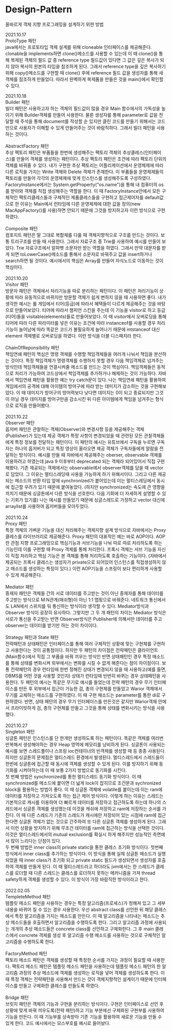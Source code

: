# Design-Pattern
올바르게 객체 지향 프로그래밍을 설계하기 위한 방법

2021.10.17\
ProtoType 패턴\
java에서는 프로토타입 객체 설계를 위해 cloneable 인터페이스를 제공해준다.
clonable을 implements하면 clone()메소드를 사용할 수 있는데 이 때 clone()을 통해 복제된 객체의 필드 값 중 reference type 필드값이 있다면 그 값은 깊은 복사가 되지 않아 복사의 원본의 타입을 참조하게
된다. 그래서 reference type을 깊은 복사하기 위해 copy()메소드를 구현할 때 clone() 후에 reference 필드 값을 생성자를 통해 새 객체를 참조하게 만들었다. 따라서 완벽하게 복제품을 만들은 것을 main()에서 확인할 수 있다.

2021.10.18\
Builder 패턴\
빌더 패턴은 사용하고자 하는 객체의 필드값이 많을 경우 Main 함수에서의 가독성을 높이기 위해 Builder객체를 만들어 사용한다. 물론 생성자를 통해 parameter로 값을 전달할 때 주석을 통해 document를 작성할 순 있지만 클린 코드를 만들기 위해서는 코드만으로 사용자가 이해할 수 있게 만들어주는 것이 바람직하다. 그래서 빌더 패턴을 사용하는 것이다.\
\
AbstractFactory 패턴\
추상 팩토리 패턴은 부품들을 한번에 생성해주는 팩토리 객체의 추상클레스(인터페이스)를 만들어 객체를 생성하는 패턴이다. 추상 팩토리 패턴은 조건에 따라 팩토리 단위의 객체를 바꿔줄 수 있다. 내가 구현한 추상 팩토리는 어플리케이션에서 운영체제에 따라 다른 로직을 가지는 Write 객체와 Delete 객체가 존재한다. 이 부품들을 운영체제들의 팩토리를 만들어 각각의 운영체제에 맞게 인스턴스를 생성해주도록 구성하였다. FactoryInstance에서는 System.getProperty("os.name")을 통해 내 컴퓨터의 os를 받아와 객체를 직접 생성해주는 역할을 한다. 이 때 FactoryInstance안에서 모든 구체적인 팩토리클레스들과 구체적인 제품클레스들을 구현하고 접근제어자를 default값으로 한 이유는 Main에서 런타임에 다른 운영체제에 대한 값을 정의(new MacAppFactory()를 사용)하면 안되기 때문에 그것을 방지하고자 이런 방식으로 구현하였다.\
\
Composite 패턴\
컴포지트 패턴은 말 그대로 복합체를 다룰 때 객체지향적으로 구조를 만드는 것이다. 보통 트리구조를 만들 때 사용한다. 그래서 자료구조 중 Trie를 사용하여 예시를 만들어 보았다. Trie 자료구조에서 알파벳 소문자만 받는 역할을 하였다. 그래서 만약 대문자를 받게 되면 toLowerCase()메소드를 통해서 소문자로 바꿔주고 값을 insert하거나 search하면 될 것이다. 예시에서의 핵심은 Array를 만들어 자식노드로 이동하는 것이 핵심이다. \
\
2021.10.20\
Visitor 패턴\
방문자 패턴은 객체에서 처리기능을 따로 분리하는 패턴이다. 이 패턴은 처리기능이 상황에 따라 유동적으로 바뀌지만 방문할 객체가 쉽게 변하지 않을 때 사용하면 좋다. 내가 생각한 예시는 롤 게임에서 티어(등급)에 따라서 혜택들이 다르게 제공해주는 것을 바탕으로 만들어보았다. 티어에 따라서 챔피언 스킨을 주는데 이 기능을 visitor로 하고 등급(티어)들을 visitable(elements)들로 만들어보았다. 이 때 visitor에서 오버로딩을 통해 티어에 따라 다른 파라미터를 넣은 이유는 조건에 따라 instanceof를 사용할 경우 처리기능이 늘어남에 따라 똑같은 코드가 불필요하게 늘어나기 때문에 intstanceof 대신 element 객체별로 오버로딩을 하였다. 이런 방식을 더블 디스패치라 한다.\
\
ChainOfReponsibility 패턴\
책임연쇄 패턴의 핵심은 명령 객체를 수행할 책임객체들을 여러개 나눠서 책임을 분산하는 것이다. 특정 책임객체가 명령객체를 수행하지 못할 경우 다음 책임객체로 넘겨주는 방식인데 책임객체들을 연결시켜줄 메소드를 만드는 것이 핵심이다. 책임객체들은 동적으로 처리가 가능하여 코드상에서 책임객체를 추가하거나 해제하는 것이 가능하다. 자바에서 책임연쇄 패턴을 활용한 예는 try catch문이 있다. 나는 책임연쇄 패턴을 활용하여 게임에서의 공격에 대해 아이템의 방어구에 따라 받는 데미지가 감소하는 것을 구현해보았다. 이 때 데미지가 방어구의 방어력보다 낮다면 데미지는 0이 되고 종료되지만 그것이 아닐 경우 데미지를 방어구만큼 감소시킨 뒤 다른 아이템에게 책임을 넘겨주는 형식으로 로직을 만들어봤다.\
\
2021.10.22\
Observer 패턴\
옵저버 패턴은 관찰하는 객체(Observer)와 변경사항 등을 제공해주는 객체(Publisher)가 있는데 제공 객체가 특정 사항이 변경되었을 때 관련된 모든 관찰객체들에게 특정 정보를 전달하는 패턴이다. 이 패턴의 예시는 유튜브에서 구독을 누르면 구독자는 하나의 옵저버가 되고 특정 영상이 올라오면 제공 객체가 구독자들에게 알람을 전달하는 방식이다. 예시를 만들 때 자바에서 제공해주는 oberser, observable 객체를 이용하려고 하였는데 java 9 이후부터 deprecated 되는 객체라 되어있어서 직접 구현해봤다. 기존 제공되는 객체에서는 observable에서 observer객체를 담을 때 vector로 담았다. 그 이유는 멀티스레딩때 사용을 가능하게 하기 위해서이다. 그리고 다른 제공되는 메소드의 반환 타입 앞에 synchronized가 붙어있는데 이는 멀티스레딩에서 동시에 접근할 우려가 있기 때문에 붙여놓았다. (하지만 synchronized는 속도에 큰 영향을 끼치기 때문에 싱글톤에서 다른 방식을 선호한다. 다음 기회에 더 자세하게 설명할 수 있는 기회가 있기를) 나는 예시를 만들었기 때문에 싱글스레드로 가정하고 vector 대신에 arraylist를 사용하여 옵저버들을 모아두었다. \
\
2021.10.24\
Proxy 패턴\
특정 객체의 가벼운 기능을 대신 처리해주는 객체지향 설계 방식으로 자바에서는 Proxy 클레스를 라이브러리로 제공해준다. Proxy 패턴의 대표적인 예는 바로 AOP이다. AOP란 관점 지향 프로그래밍으로 핵심기능과 서브기능을 나눠 따로 따로 처리하도록 하는 기능인데 이를 구현할 때 Proxy 객체를 통해 처리한다. 프록시 객체는 서브 기능을 자신이 직접 처리하고 핵심 기능은 본 객체를 통해 처리하도록 호출하는 기능이다. (자바에서 제공되는 프록시 클레스는 생성자가 private으로 되어있어 인스턴스를 직접생성하지 않고 매소드를 생성하는 특징이 있다.) 이런 AOP기능을 스프링이 보다 편리하게 사용할 수 있게 제공해준다.\
\
Mediator 패턴\
중재자 패턴은 객체들 간의 서로 데이터를 주고받는 것이 아닌 중재자를 통해 데이터를 주고받는 방식으로 M:N관계(매쉬형)이 아닌 1:1 맵핑으로 바꿔준다. 네트워크 통신에서도 LAN에서 스위치를 둬 통신하는 방식이라 생각할 수 있다. Mediator방식과 Observer 방식이 굉장히 유사하다. 그렇지만 그 두 개 패턴의 차이는 Mediator 방식은 서로가 통신을 주고받는 반면 Observer방식은 Publisher에 의해서만 데이터를 주고 observer는 데이터를 받기만 하는 것이 차이이다.\
\
Strategy 패턴과 State 패턴\
전략패턴과 상태패턴은 인터페이스를 통해 여러 구체적인 상황에 맞는 구현체를 구현하고 사용한다는 것이 공통점이다. 하지만 두 패턴의 차이점은 전략패턴은 클라이언트(Main함수)에서 직접 그 부품을 바꿔 끼우는 방식인 반면 상태패턴인 경우 특정 매소드를 통해 상태를 변화시켜 외부에서는 변화를 시킬 수 없게 해준다는 점이 차이점이다. 보통 전략패턴의 경우 런타임때 한번 정해진 상태가 변경되지 않을 때 사용하고(예를 들면, DBMS를 어떤 것을 사용할 것인지) 상태가 런타임때 빈번히 바뀌는 경우 상태패턴을 사용한다. 두 패턴의 예시는 똑같은 무기로 예시를 들었는데 전략 패턴의 경우 무기 인터페이스를 만든 후 외부에서 접근이 가능한 검, 총의 구현체를 만들었고 Warior 객체에서 무기를 교체하는 매소드를 구현하였다. 이 때 구현 매소드는 parameter를 통한 di로 구현하였다. 반면, 상태 패턴의 경우 무기 인터페이스를 만든것은 같지만 Warior객체 안에서 프라이빗하게 검, 총의 구현체를 만들고 그것을 통해 상태를 변화시키는 방식을 사용했다.\
\
2021.10.27\
Singleton 패턴\
싱글톤 패턴은 인스턴스를 단 한개만 생성하도록 하는 패턴이다. 똑같은 객체를 여러번 반복해서 생성해야하는 경우 Heap 영역에 메모리를 낭비하게 된다. 싱글톤이 사용되는 예시를 보면 스레드풀이나 스프링 ioc컨테이너의 빈객체를 생성할 때 등 종종 사용된다. 하지만 싱글톤의 문제점은 멀티스레드 환경에서 발생된다. 멀티스레드에서 스레드들이 한번에 싱글톤에 접근할 때 동시에 객체를 생성할 수 있게 된다. 이를 방지하기 위해 동기화를 시켜야하는데 이 때 보통 2가지 방법으로 동기화를 시킨다.\
 첫 번째 방법은 synchronized를 통한 멀티스레드 동기화 방식이다. 이 때 synchronized를 메소드에 붙이면 더 넓게 lock이 잡히므로 조건문과 sychronized block을 활용하는 방법이 좋다. 이 때  싱글톤 객체에 volatile를 붙이는데 이는 ram에 데이터를 저장하고 가져오도록 하는 접근 제어 방식이다. 이렇게 하는 이유는 스레드는 기본적으로 캐시를 이용하여 더 빠르게 데이터를 저장하고 접근하도록 하는데 하나의 스레드에서 싱글톤 객체를 생성했는데 이것을 캐쉬에 저장하고 ram에 저장하는 순서를 가진다. 이 때 다른 스레드가 기존의 스레드가 캐시에만 저장되어 있는 시점에 ram에 접근한다면 싱글톤 객체가 없는 것으로 간주하여 또 다른 싱글톤 객체를 생성하게 된다. 그래서 이런 상황을 방지하기 위해 무조건 데이터를 ram에 접근하는 방식을 선택한 것이다. 이것은 멀티스레드에서의 mutual exclusion를 확실시 하게 해주지만 성능적인 측면에서 많이 느리다는 단점이 있다.\
 두 번째 방법은 inner class의 private static을 통한 클레스 초기화 방식이다. 첫번째 방식에서 inner class를 추가하는 방식이다. 이 방식을 통해 실제 싱글톤 매소드가 실행되었을 때 inner class가 초기화 되고 private static 필드가 생성되면서 생성자를 호출하여 객체를 만들게 된다. 이 때 멀티스레드라고 하더라도 jvm에서는 한 스레드가 클레스를 로더할 때 다른 스레드는 클레스를 로더하지 못하는 메커니즘을 가져 thread safety하게 객체를 생성할 수 있다. 이 방식이 가장 바람직한 방식이라고 한다.\
\
2022.02.05\
TempleteMethod 패턴\
템플릿 메소드 패턴을 사용하는 경우는 특정 알고리즘(프로세스)가 정해져 있고 그 세부 내용을 바뀌어 질 수 있는 경우 사용한다. 우선 abstract class를 선언한 뒤 해당 클레스에서 특정 알고리즘을 가지는 메소드를 만든다. 이 때 알고리즘을 나타내는 메소드는 추상 메소드들을 호출하면서 알고리즘을 수행하도록 한다. 그리고 알고리즘 과정에 사용되는 개개의 추상 매소드들은 concrete class를 선언하고 구체화한다. 그 후 main 클레스에서 concrete 객체를 생성 후 알고리즘 수행 메소드를 사용하는 것으로 구체적인 알고리즘을 수행하도록 한다.\
\
FactoryMethod 패턴\
팩토리 메소드 패턴은 객체를 생성할 때 특정한 순서를 가지는 과정이 필요할 때 사용한다. 팩토리 메소드 패턴은 템플릿 메소드 패턴을 사용하는데 템플릿 메소드 패턴의 한 알고리즘 과정의 추상 메소드에 객체를 생성하는 로직을 넣어 객체를 생성하도록 한다. 이 때 특정 객체는 전략패턴을 사용해서 만드는 것이 객체지향적인 설계이기 때문에 인터페이스를 만들고 구체화한 클레스를 만들도록 하였다. \
\
Bridge 패턴\
브릿지 패턴은 객체의 기능과 구현을 분리하는 방식이다. 구현은 인터페이스로 선언 후 상황에 맞게 바꿔 끼우도록(전략 패턴)하고 기능 부분에선 구체화된 구현부를 사용하여 기능을 만든다. 이 때 기능부를 상속받아 기존 기능을 활용하여 새로운 기능을 만들 수 있게 한다. 코드 예시에서는 모스부호를 예시로 들어놨다.
